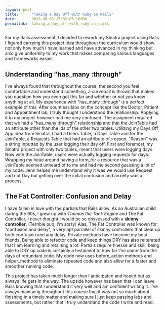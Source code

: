 ```yaml
---
layout: post
title:      "Taking a Day Off with Ruby on Rails"
date:       2018-08-08 15:32:05 +0000
permalink:  taking_a_day_off_with_ruby_on_rails
---
```



For my Rails assessment, I decided to rework my Sinatra project using Rails. I figured carrying this project idea throughout the curriculum would show not only how much I have learned and have advanced in my thinking but also give uniformity to my work that makes comparing various languages and frameworks easier.

## Understanding "has_many :through" 

I've always found that throughout the course, the second you feel comfortable and understand something, a curveball is thrown that makes you question how you even got this far and whether or not you know anything at all. My experience with "has_many :through" is a perfect example of this. After countless labs on the concept like the Doctor, Patient and Appointment lab, I truly thought I understood the relationship. Applying it to my project however had me very confused. The assigment required that we had a "has_many :through" relationship and that the JoinTable had an attribute other than the ids of the other two tables. Utilizing my Days Off App idea from Sinatra, I had a Users Table, a Days Table and for the JoinTable, a Requests Table that had an attribute of :reason. "Reason" was a string inputted by the user logging their day off. First and foremost, my Sinatra project with only two tables, meant that users were logging days. Now with the JoinTable, users were actually logging requests for days. Wrapping my head around having a form_for a resource that was a JoinTable seemed unheard of to me and had me second guessing a lot of my code. Jenn helped me understand why it was we would use Request and not Day but getting over the initial confusion and anxiety was a process.

## The Fat Controller: Confusion and Delay

I have fallen in love with the partials that Rails allow. As an Australian child during the 90s, I grew up with *Thomas the Tank Engine* and The Fat Controller, I never thought I would be so obssessed with a **skinny controller**. (Terrible pun, I'm sorry) Alas, The Fat Controller was known for "confusion and delay", a very apt parrallel of skinny controllers that clear up both confusion and any delay.  Private methods have become my best friends. Being able to refactor code and keep things DRY has also reiterated that I am learning and retaining a lot. Partials require finesse and skill, being able to DRY up code is certainly a testament to how far I've come from the days of redundant code. My code now uses before_action methods and helper_methods to eliminate repeated code and also allow for a faster and smoother running code.

This project has taken much longer than I anticipated and hoped but as always life gets in the way. The upside however has been that I can leave Rails knowing that I understand it very well and am confident writing it. I've always maintaing throughout this course that it was not so much about finishing in a timely matter and making sure I just keep passing labs and assessments, but rather that I truly understand the code I write and read.
